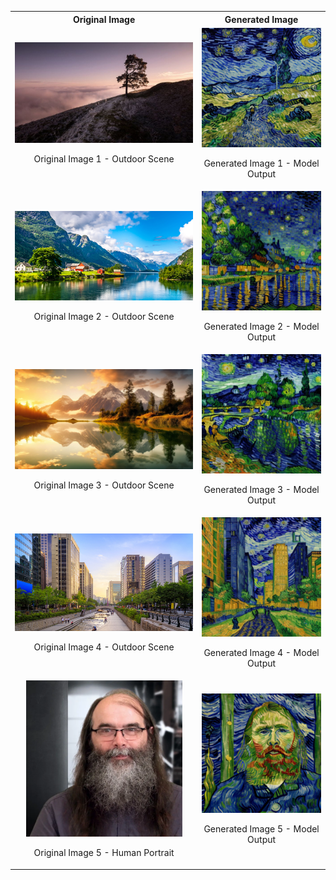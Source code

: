 <table>
  <tr>
    <th>Original Image</th>
    <th>Generated Image</th>
  </tr>
  <tr>
    <td style="text-align: center; vertical-align: middle;">
      <img src="1_outdoor_io/original.jpg" alt="Original Image 1" width="400"/>
      <p>Original Image 1 - Outdoor Scene</p>
    </td>
    <td style="text-align: center; vertical-align: middle;">
      <img src="1_outdoor_io/generated.png" alt="Generated Image 1" width="250"/>
      <p>Generated Image 1 - Model Output</p>
    </td>
  </tr>
  <tr>
    <td style="text-align: center; vertical-align: middle;">
      <img src="3_outdoor_io/original.jpg" alt="Original Image 2" width="400"/>
      <p>Original Image 2 - Outdoor Scene</p>
    </td>
    <td style="text-align: center; vertical-align: middle;">
      <img src="3_outdoor_io/generated.png" alt="Generated Image 2" width="250"/>
      <p>Generated Image 2 - Model Output</p>
    </td>
  </tr>
  <tr>
    <td style="text-align: center; vertical-align: middle;">
      <img src="4_outdoor_io/original.jpg" alt="Original Image 3" width="400"/>
      <p>Original Image 3 - Outdoor Scene</p>
    </td>
    <td style="text-align: center; vertical-align: middle;">
      <img src="4_outdoor_io/generated.png" alt="Generated Image 3" width="250"/>
      <p>Generated Image 3 - Model Output</p>
    </td>
  </tr>
  <tr>
    <td style="text-align: center; vertical-align: middle;">
      <img src="6_outdoor_io/original.jpg" alt="Original Image 4" width="400"/>
      <p>Original Image 4 - Outdoor Scene</p>
    </td>
    <td style="text-align: center; vertical-align: middle;">
      <img src="6_outdoor_io/generated.png" alt="Generated Image 4" width="250"/>
      <p>Generated Image 4 - Model Output</p>
    </td>
  </tr>
  <tr>
    <td style="text-align: center; vertical-align: middle;">
      <img src="23_human_io/original.png" alt="Original Image 5" width="250"/>
      <p>Original Image 5 - Human Portrait</p>
    </td>
    <td style="text-align: center; vertical-align: middle;">
      <img src="23_human_io/generated.png" alt="Generated Image 5" width="250"/>
      <p>Generated Image 5 - Model Output</p>
    </td>
  </tr>
</table>
